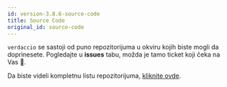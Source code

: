 ```yaml
---
id: version-3.8.6-source-code
title: Source Code
original_id: source-code
---
```


`verdaccio` se sastoji od puno repozitorijuma u okviru kojih biste mogli da doprinesete. Pogledajte u **issues** tabu, možda je tamo ticket koji čeka na Vas 🤠.

Da biste videli kompletnu listu repozitorijuma, [kliknite ovde](https://github.com/verdaccio/verdaccio/wiki/Repositories).